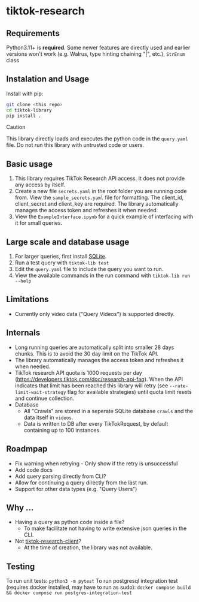 # tiktok-research

## Requirements

Python3.11+ is **required**. Some newer features are directly used and earlier versions won't work (e.g. Walrus, type hinting chaining "|", etc.), `StrEnum` class
    
## Instalation and Usage

Install with pip:

```bash
git clone <this repo>
cd tiktok-library
pip install .
```

> [!CAUTION]
> This library directly loads and executes the python code in the `query.yaml` file. Do not run this library with untrusted code or users.


## Basic usage

1. This library requires TikTok Research API access. It does not provide any access by itself.
2. Create a new file `secrets.yaml` in the root folder you are running code from. View the `sample_secrets.yaml` file for formatting. The client_id, client_secret and client_key are required. The library automatically manages the access token and refreshes it when needed.
3. View the `ExampleInterface.ipynb` for a quick example of interfacing with it for small queries.


## Large scale and database usage
1. For larger queries, first install [SQLite](https://www.sqlite.org/).
2. Run a test query with `tiktok-lib test` 
3. Edit the `query.yaml` file to include the query you want to run.
4. View the available commands in the run command with `tiktok-lib run --help`

## Limitations

- Currently only video data ("Query Videos") is supported directly. 

## Internals

- Long running queries are automatically split into smaller 28 days chunks. This is to avoid the 30 day limit on the TikTok API.
- The library automatically manages the access token and refreshes it when needed.
- TikTok research API quota is 1000 requests per day (https://developers.tiktok.com/doc/research-api-faq). When the API indicates that limit has been reached this library will retry (see `--rate-limit-wait-strategy` flag for available strategies) until quota limit resets and continue collection.
- Database
    - All "Crawls" are stored in a seperate SQLite database `crawls` and the data itself in `videos`.
    - Data is written to DB after every TikTokRequest, by default containing up to 100 instances.

## Roadmpap
- Fix warning when retrying - Only show if the retry is unsuccessful
- Add code docs
- Add query parsing directly from CLI?
- Allow for continuing a query directly from the last run.
- Support for other data types (e.g. "Query Users")

## Why ...
- Having a query as python code inside a file?
    - To make facilitate not having to write extensive json queries in the CLI.
- Not [tiktok-research-client](https://github.com/AndersGiovanni/tiktok-research-client/tree/main)?
    - At the time of creation, the library was not available.

## Testing
To run unit tests:
`python3 -m pytest`
To run postgresql integration test (requires docker installed, may have to run
as sudo):
`docker compose build && docker compose run postgres-integration-test`
